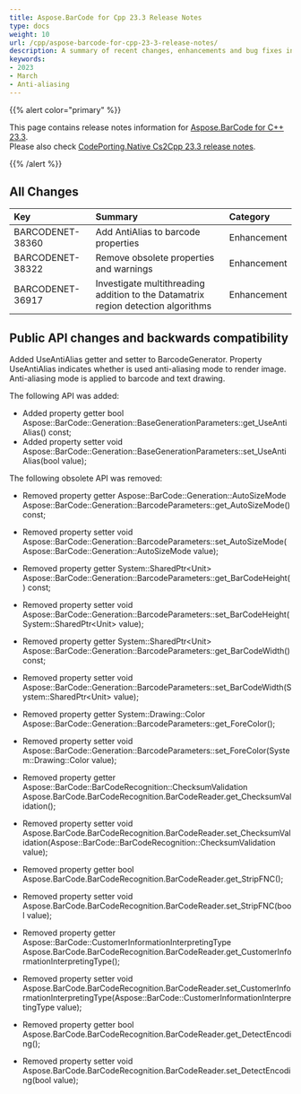 ```yaml
---
title: Aspose.BarCode for Cpp 23.3 Release Notes
type: docs
weight: 10
url: /cpp/aspose-barcode-for-cpp-23-3-release-notes/
description: A summary of recent changes, enhancements and bug fixes in Aspose.BarCode for C++ 23.3 release.
keywords:
- 2023
- March
- Anti-aliasing
---
```


{{% alert color="primary" %}}

This page contains release notes information for [Aspose.BarCode for C++ 23.3](https://releases.aspose.com/barcode/cpp/new-releases/aspose.barcode-for-c++-23.3/).<br/>
Please also check [CodePorting.Native Cs2Cpp 23.3 release notes](https://docs.codeporting.com/translator/cs2cpp/release-notes/2023/codeporting-translator-cs2cpp-23-3/).

{{% /alert %}}
## **All Changes**

|**Key**|**Summary**|**Category**|
| :- | :- | :- |
|BARCODENET-38360|Add AntiAlias to barcode properties|Enhancement|
|BARCODENET-38322|Remove obsolete properties and warnings|Enhancement|
|BARCODENET-36917|Investigate multithreading addition to the Datamatrix region detection algorithms|Enhancement|

## Public API changes and backwards compatibility

Added UseAntiAlias getter and setter to BarcodeGenerator. Property UseAntiAlias indicates whether is used anti-aliasing mode to render image. Anti-aliasing mode is applied to barcode and text drawing.

The following API was added:
- Added property getter bool Aspose::BarCode::Generation::BaseGenerationParameters::get_UseAntiAlias() const;
- Added property setter void Aspose::BarCode::Generation::BaseGenerationParameters::set_UseAntiAlias(bool value);

The following obsolete API was removed:
- Removed property getter Aspose::BarCode::Generation::AutoSizeMode Aspose::BarCode::Generation::BarcodeParameters::get_AutoSizeMode() const;
- Removed property setter void Aspose::BarCode::Generation::BarcodeParameters::set_AutoSizeMode(Aspose::BarCode::Generation::AutoSizeMode value);
- Removed property getter System::SharedPtr&lt;Unit&gt; Aspose::BarCode::Generation::BarcodeParameters::get_BarCodeHeight() const;
- Removed property setter void Aspose::BarCode::Generation::BarcodeParameters::set_BarCodeHeight(System::SharedPtr&lt;Unit&gt; value);
- Removed property getter System::SharedPtr&lt;Unit&gt; Aspose::BarCode::Generation::BarcodeParameters::get_BarCodeWidth() const;
- Removed property setter void Aspose::BarCode::Generation::BarcodeParameters::set_BarCodeWidth(System::SharedPtr&lt;Unit&gt; value);
- Removed property getter System::Drawing::Color Aspose::BarCode::Generation::BarcodeParameters::get_ForeColor();
- Removed property setter void Aspose::BarCode::Generation::BarcodeParameters::set_ForeColor(System::Drawing::Color value);

- Removed property getter Aspose::BarCode::BarCodeRecognition::ChecksumValidation Aspose.BarCode.BarCodeRecognition.BarCodeReader.get_ChecksumValidation();
- Removed property setter void Aspose.BarCode.BarCodeRecognition.BarCodeReader.set_ChecksumValidation(Aspose::BarCode::BarCodeRecognition::ChecksumValidation value);
- Removed property getter bool Aspose.BarCode.BarCodeRecognition.BarCodeReader.get_StripFNC();
- Removed property setter void Aspose.BarCode.BarCodeRecognition.BarCodeReader.set_StripFNC(bool value);
- Removed property getter Aspose::BarCode::CustomerInformationInterpretingType Aspose.BarCode.BarCodeRecognition.BarCodeReader.get_CustomerInformationInterpretingType();
- Removed property setter void Aspose.BarCode.BarCodeRecognition.BarCodeReader.set_CustomerInformationInterpretingType(Aspose::BarCode::CustomerInformationInterpretingType value);
- Removed property getter bool Aspose.BarCode.BarCodeRecognition.BarCodeReader.get_DetectEncoding();
- Removed property setter void Aspose.BarCode.BarCodeRecognition.BarCodeReader.set_DetectEncoding(bool value);